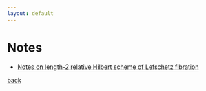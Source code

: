 ```yaml
---
layout: default
---
```


# Notes

- [Notes on length-2 relative Hilbert scheme of Lefschetz fibration](./resources/Notes_on_length_2_relative_Hilbert_scheme_of_Lefschetz_fibration.pdf)


[back](./)
